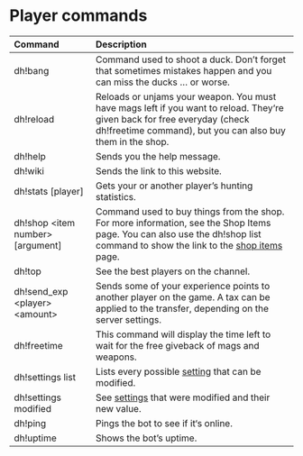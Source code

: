 # Player commands



| Command | Description |
| :--- | :--- |
| dh!bang | Command used to shoot a duck. Don’t forget that sometimes mistakes happen and you can miss the ducks … or worse. |
| dh!reload | Reloads or unjams your weapon. You must have mags left if you want to reload. They‘re given back for free everyday \(check dh!freetime command\), but you can also buy them in the shop. |
| dh!help | Sends you the help message. |
| dh!wiki | Sends the link to this website. |
| dh!stats \[player\] | Gets your or another player’s hunting statistics. |
| dh!shop &lt;item number&gt; \[argument\] | Command used to buy things from the shop. For more information, see the Shop Items page. You can also use the dh!shop list command to show the link to the [shop items](store-items.md) page. |
| dh!top | See the best players on the channel. |
| dh!send\_exp &lt;player&gt; &lt;amount&gt; | Sends some of your experience points to another player on the game. A tax can be applied to the transfer, depending on the server settings. |
| dh!freetime | This command will display the time left to wait for the free giveback of mags and weapons. |
| dh!settings list | Lists every possible [setting](../bot-administration/edit-settings-settings-list.md) that can be modified. |
| dh!settings modified | See [settings](../bot-administration/edit-settings-settings-list.md) that were modified and their new value. |
| dh!ping | Pings the bot to see if it‘s online. |
| dh!uptime | Shows the bot’s uptime. |

